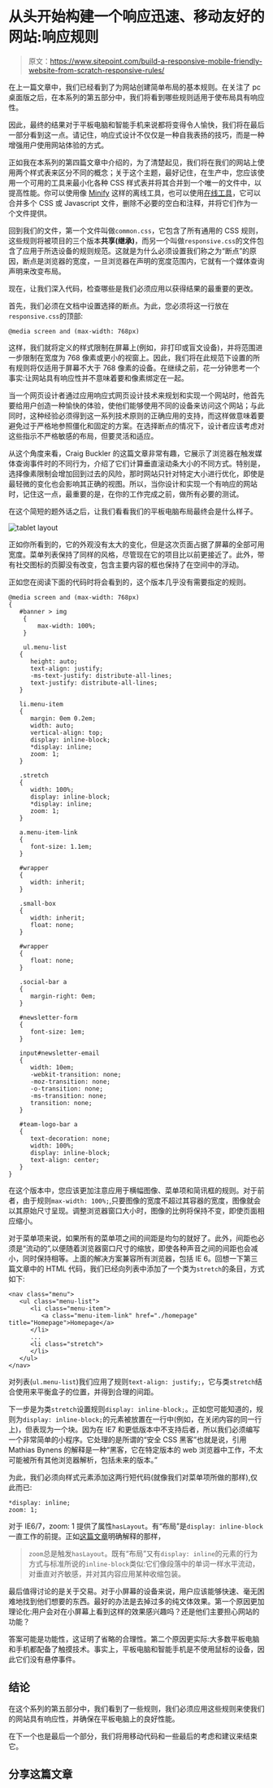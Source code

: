 # 从头开始构建一个响应迅速、移动友好的网站:响应规则

> 原文：<https://www.sitepoint.com/build-a-responsive-mobile-friendly-website-from-scratch-responsive-rules/>

在上一篇文章中，我们已经看到了为网站创建简单布局的基本规则。在关注了 pc 桌面版之后，在本系列的第五部分中，我们将看到哪些规则适用于使布局具有响应性。

因此，最终的结果对于平板电脑和智能手机来说都将变得令人愉快，我们将在最后一部分看到这一点。请记住，响应式设计不仅仅是一种自我表扬的技巧，而是一种增强用户使用网站体验的方式。

正如我在本系列的第四篇文章中介绍的，为了清楚起见，我们将在我们的网站上使用两个样式表来区分不同的概念；关于这个主题，最好记住，在生产中，您应该使用一个可用的工具来最小化各种 CSS 样式表并将其合并到一个唯一的文件中，以提高性能。你可以使用像 [Minify](https://code.google.com/p/minify/ "How to minimize and and unite various CSS files into a single file") 这样的离线工具，也可以使用[在线工具](http://refresh-sf.com/yui/)，它可以合并多个 CSS 或 Javascript 文件，删除不必要的空白和注释，并将它们作为一个文件提供。

回到我们的文件，第一个文件叫做`common.css`，它包含了所有通用的 CSS 规则，这些规则将被项目的三个版本**共享(继承)**，而另一个叫做`responsive.css`的文件包含了应用于所选设备的规则规范。这就是为什么必须设置我们称之为“断点”的原因，断点是浏览器的宽度，一旦浏览器在声明的宽度范围内，它就有一个媒体查询声明来改变布局。

现在，让我们深入代码，检查哪些是我们必须应用以获得结果的最重要的更改。

首先，我们必须在文档中设置选择的断点。为此，您必须将这一行放在`responsive.css`的顶部:

```
@media screen and (max-width: 768px)
```

这样，我们就将定义的样式限制在屏幕上(例如，非打印或盲文设备)，并将范围进一步限制在宽度为 768 像素或更小的视窗上。因此，我们将在此规范下设置的所有规则将仅适用于屏幕不大于 768 像素的设备。在继续之前，花一分钟思考一个事实:让网站具有响应性并不意味着要和像素绑定在一起。

当一个网页设计者通过应用响应式网页设计技术来规划和实现一个网站时，他首先要给用户创造一种愉快的体验，使他们能够使用不同的设备来访问这个网站；与此同时，这种经验必须得到这一系列技术原则的正确应用的支持，而这样做意味着要避免过于严格地参照僵化和固定的方案。在选择断点的情况下，设计者应该考虑对这些指示不严格敏感的布局，但要灵活和适应。

从这个角度来看，Craig Buckler 的这篇文章非常有趣，它展示了浏览器在触发媒体查询事件时的不同行为，介绍了它们计算垂直滚动条大小的不同方式。特别是，选择像素限制会增加回到过去的风险，那时网站只针对特定大小进行优化，即使是最轻微的变化也会影响其正确的视图。所以，当你设计和实现一个有响应的网站时，记住这一点，最重要的是，在你的工作完成之前，做所有必要的测试。

在这个简短的题外话之后，让我们看看我们的平板电脑布局最终会是什么样子。

![tablet layout](img/ceca5f37e24386a41e0ef8140e9cef81.png)

正如你所看到的，它的外观没有太大的变化，但是这次页面占据了屏幕的全部可用宽度。菜单列表保持了同样的风格，尽管现在它的项目比以前更接近了。此外，带有社交图标的页脚没有改变，包含主要内容的框也保持了在空间中的浮动。

正如您在阅读下面的代码时将会看到的，这个版本几乎没有需要指定的规则。

```
@media screen and (max-width: 768px)
{
   #banner > img
	{
		max-width: 100%;
	}

	ul.menu-list
   {
      height: auto;
      text-align: justify;
      -ms-text-justify: distribute-all-lines;
      text-justify: distribute-all-lines;
   }

   li.menu-item
   {
      margin: 0em 0.2em;
      width: auto;
      vertical-align: top;
      display: inline-block;
      *display: inline;
      zoom: 1;
   }

   .stretch
   {
      width: 100%;
      display: inline-block;
      *display: inline;
      zoom: 1;
   }

   a.menu-item-link
   {
      font-size: 1.1em;
   }

   #wrapper
   {
      width: inherit;
   }

   .small-box
   {
      width: inherit;
      float: none;
   }

   #wrapper
   {
      float: none;
   }

   .social-bar a
   {
      margin-right: 0em;
   }

   #newsletter-form
   {
      font-size: 1em;
   }

   input#newsletter-email
   {
      width: 10em;
      -webkit-transition: none;
      -moz-transition: none;
      -o-transition: none;
      -ms-transition: none;
      transition: none;
   }

   #team-logo-bar a
   {
      text-decoration: none;
      width: 100%;
      display: inline-block;
      text-align: center;
   }
}
```

在这个版本中，您应该更加注意应用于横幅图像、菜单项和简讯框的规则。对于前者，由于规则`max-width: 100%;`,只要图像的宽度不超过其容器的宽度，图像就会以其原始尺寸呈现。调整浏览器窗口大小时，图像的比例将保持不变，即使页面相应缩小。

对于菜单项来说，如果所有的菜单项之间的间距是均匀的就好了。此外，间距也必须是“流动的”,以便随着浏览器窗口尺寸的缩放，即使各种声音之间的间距也会减小，同时保持相等。上面的解决方案兼容所有浏览器，包括 IE 6。回想一下第三篇文章中的 HTML 代码，我们已经向列表中添加了一个类为`stretch`的条目，方式如下:

```
<nav class="menu">
   <ul class="menu-list">
      <li class="menu-item">
         <a class="menu-item-link" href="./homepage" title="Homepage">Homepage</a>
      </li>
      ...
      <li class="stretch">
      </li>
   </ul>
</nav>
```

对列表(`ul.menu-list`)我们应用了规则`text-align: justify;`，它与类`stretch`结合使用来平衡盒子的位置，并得到合理的间距。

下一步是为类`stretch`设置规则`display: inline-block;`。正如您可能知道的，规则为`display: inline-block;`的元素被放置在一行中(例如，在关闭内容的同一行上)，但表现为一个块。因为在 IE7 和更低版本中不支持后者，所以我们必须编写一个非常简单的小程序。它处理的是所谓的“安全 CSS 黑客”也就是说，引用 Mathias Bynens 的解释是一种<q cite="http://mathiasbynens.be/notes/safe-css-hacks">黑客，它在特定版本的 web 浏览器中工作，不太可能被所有其他浏览器解析，包括未来的版本。</q>

为此，我们必须向样式元素添加这两行短代码(就像我们对菜单项所做的那样),仅此而已:

```
*display: inline;
zoom: 1;
```

对于 IE6/7，zoom: 1 提供了属性`hasLayout`。有“布局”是`display: inline-block`一直工作的前提。正如[这篇文章](http://satzansatz.de/cssd/onhavinglayout.html)明确解释的那样，

> `zoom`总是触发`hasLayout`。既有“布局”又有`display: inline`的元素的行为方式与标准所说的`inline-block`类似:它们像段落中的单词一样水平流动，对垂直对齐敏感，并对其内容应用某种收缩包装。

最后值得讨论的是关于交易。对于小屏幕的设备来说，用户应该能够快速、毫无困难地找到他们想要的东西。最好的办法是去掉过多的纯文体效果。第一个原因更加理论化:用户会对在小屏幕上看到这样的效果感兴趣吗？还是他们主要担心网站的功能？

答案可能是功能性，这证明了省略的合理性。第二个原因更实际:大多数平板电脑和手机都配备了触摸技术。事实上，平板电脑和智能手机是不使用鼠标的设备，因此它们没有悬停事件。

## 结论

在这个系列的第五部分中，我们看到了一些规则，我们必须应用这些规则来使我们的网站具有响应性，并确保在平板电脑上的良好性能。

在下一个也是最后一个部分，我们将用移动代码和一些最后的考虑和建议来结束它。

## 分享这篇文章